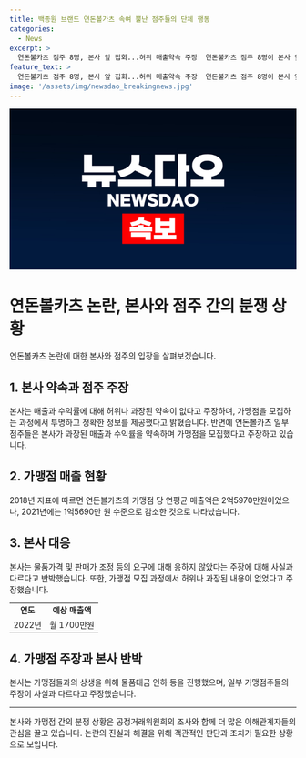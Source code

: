 ```yaml
---
title: 백종원 브랜드 연돈볼가츠 속여 뿔난 점주들의 단체 행동
categories:
  - News
excerpt: >
  연돈불카츠 점주 8명, 본사 앞 집회...허위 매출약속 주장  연돈불카츠 점주 8명이 본사 앞에서 집회를 열고, 공정거래위원회에 신고서를 제출할 예정이다. 점주들은 본사가 허위, 과장된 매출액과 수익률을 약속한 것으로 주장하고, 이에 반해 더본코리아는 이를 반박하며 투명한 정보 제공을 강조했다. 더본코리아는 가맹점들과의 상생을 위해 다양한 노력을 기울인 것으로 강조하고, 일부 점주들의 주장을 사실과 다르다고 주장했다. 그러나 점주들은 본건과 관련해 공정위 신고 및 잘못된 언론보도에 대응할 예정이라고 밝혔다.
feature_text: >
  연돈불카츠 점주 8명, 본사 앞 집회...허위 매출약속 주장  연돈불카츠 점주 8명이 본사 앞에서 집회를 열고, 공정거래위원회에 신고서를 제출할 예정이다. 점주들은 본사가 허위, 과장된 매출액과 수익률을 약속한 것으로 주장하고, 이에 반해 더본코리아는 이를 반박하며 투명한 정보 제공을 강조했다. 더본코리아는 가맹점들과의 상생을 위해 다양한 노력을 기울인 것으로 강조하고, 일부 점주들의 주장을 사실과 다르다고 주장했다. 그러나 점주들은 본건과 관련해 공정위 신고 및 잘못된 언론보도에 대응할 예정이라고 밝혔다.
image: '/assets/img/newsdao_breakingnews.jpg'
---
```


<p><img src="/assets/img/newsdao_breakingnews.jpg" alt="koreaapp 속보" /></p>

<h1>연돈볼카츠 논란, 본사와 점주 간의 분쟁 상황</h1>

<p data-ke-size="size16">연돈볼카츠 논란에 대한 본사와 점주의 입장을 살펴보겠습니다.</p>

<h2 data-ke-size="size26">1. 본사 약속과 점주 주장</h2>

<p data-ke-size="size16">본사는 매출과 수익률에 대해 허위나 과장된 약속이 없다고 주장하며, 가맹점을 모집하는 과정에서 투명하고 정확한 정보를 제공했다고 밝혔습니다. 반면에 연돈볼카츠 일부 점주들은 본사가 과장된 매출과 수익률을 약속하며 가맹점을 모집했다고 주장하고 있습니다.</p>

<h2 data-ke-size="size26">2. 가맹점 매출 현황</h2>

<p data-ke-size="size16">2018년 지표에 따르면 연돈볼카츠의 가맹점 당 연평균 매출액은 2억5970만원이었으나, 2021년에는 1억5690만 원 수준으로 감소한 것으로 나타났습니다.</p>

<h2 data-ke-size="size26">3. 본사 대응</h2>

<p data-ke-size="size16">본사는 물품가격 및 판매가 조정 등의 요구에 대해 응하지 않았다는 주장에 대해 사실과 다르다고 반박했습니다. 또한, 가맹점 모집 과정에서 허위나 과장된 내용이 없었다고 주장했습니다.</p>

<table>
    <tr>
        <td style="text-align: center; height: 17px;"><b>연도</b></td>
        <td style="text-align: center; height: 17px;"><b>예상 매출액</b></td>
    </tr>
    <tr>
        <td style="text-align: center; height: 17px;">2022년</td>
        <td style="text-align: center; height: 17px;">월 1700만원</td>
    </tr>
</table>

<h2 data-ke-size="size26">4. 가맹점 주장과 본사 반박</h2>

<p data-ke-size="size16">본사는 가맹점들과의 상생을 위해 물품대금 인하 등을 진행했으며, 일부 가맹점주들의 주장이 사실과 다르다고 주장했습니다.</p>

<hr>

<p data-ke-size="size16">본사와 가맹점 간의 분쟁 상황은 공정거래위원회의 조사와 함께 더 많은 이해관계자들의 관심을 끌고 있습니다. 논란의 진실과 해결을 위해 객관적인 판단과 조치가 필요한 상황으로 보입니다.</p>

